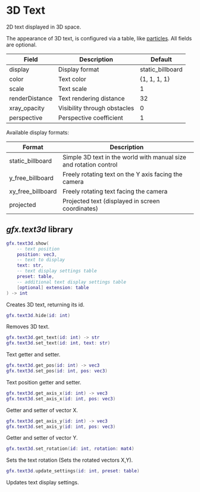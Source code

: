 # 3D Text

2D text displayed in 3D space.

The appearance of 3D text, is configured via a table, like [particles](particles.md). All fields are optional.

| Field          | Description                  | Default          |
| -------------- | ---------------------------- | ---------------- |
| display        | Display format               | static_billboard |
| color          | Text color                   | {1, 1, 1, 1}     |
| scale          | Text scale                   | 1                |
| renderDistance | Text rendering distance      | 32               |
| xray_opacity   | Visibility through obstacles | 0                |
| perspective    | Perspective coefficient      | 1                |

Available display formats:

| Format            | Description                                                       |
| ----------------- | ----------------------------------------------------------------- |
| static_billboard  | Simple 3D text in the world with manual size and rotation control |
| y_free_billboard  | Freely rotating text on the Y axis facing the camera              |
| xy_free_billboard | Freely rotating text facing the camera                            |
| projected         | Projected text (displayed in screen coordinates)                  |

## *gfx.text3d* library

```lua
gfx.text3d.show(
    -- text position
    position: vec3,
    -- text to display
    text: str,
    -- text display settings table
    preset: table,
    -- additional text display settings table
    [optional] extension: table
) -> int
```

Creates 3D text, returning its id.

```lua
gfx.text3d.hide(id: int)
```

Removes 3D text.

```lua
gfx.text3d.get_text(id: int) -> str
gfx.text3d.set_text(id: int, text: str)
```

Text getter and setter.

```lua
gfx.text3d.get_pos(id: int) -> vec3
gfx.text3d.set_pos(id: int, pos: vec3)
```

Text position getter and setter.

```lua
gfx.text3d.get_axis_x(id: int) -> vec3
gfx.text3d.set_axis_x(id: int, pos: vec3)
```

Getter and setter of vector X.

```lua
gfx.text3d.get_axis_y(id: int) -> vec3
gfx.text3d.set_axis_y(id: int, pos: vec3)
```

Getter and setter of vector Y.

```lua
gfx.text3d.set_rotation(id: int, rotation: mat4)
```

Sets the text rotation (Sets the rotated vectors X,Y).

```lua
gfx.text3d.update_settings(id: int, preset: table)
```

Updates text display settings.

